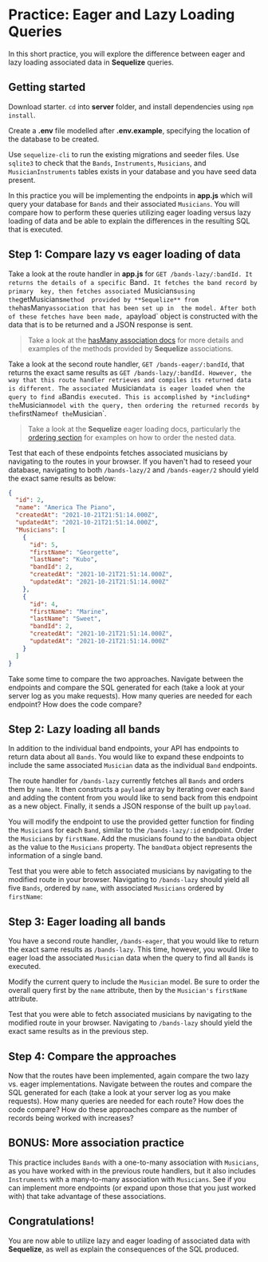 # Practice: Eager and Lazy Loading Queries

In this short practice, you will explore the difference between eager and lazy 
loading associated data in **Sequelize** queries.

## Getting started

Download starter. `cd` into __server__ folder, and install dependencies using
`npm install`.

Create a __.env__ file modelled after __.env.example__, specifying the location 
of the database to be created.

Use `sequelize-cli` to run the existing migrations and seeder files.  Use 
`sqlite3` to check that the `Bands`, `Instruments`, `Musicians`, and 
`MusicianInstruments` tables exists in your database and you have seed data 
present.

In this practice you will be implementing the endpoints in __app.js__ which will
query your database for `Bands` and their associated `Musicians`. You will 
compare how to perform these queries utilizing eager loading versus lazy loading 
of data and be able to explain the differences in the resulting SQL that is 
executed.

## Step 1: Compare lazy vs eager loading of data

Take a look at the route handler in __app.js__ for `GET /bands-lazy/:bandId. It 
returns the details of a specific `Band`. It fetches the band record by primary 
key, then fetches associated `Musicians` using the `getMusicians` method 
provided by **Sequelize** from the `hasMany` association that has been set up in 
the model. After both of these fetches have been made, a `payload` object is 
constructed with the data that is to be returned and a JSON response is sent.

> Take a look at the [hasMany association docs][hasMany-docs] for more details 
> and examples of the methods provided by **Sequelize** associations.

Take a look at the second route handler, `GET /bands-eager/:bandId`, that returns the
exact same results as `GET /bands-lazy/:bandId. However, the way that this route
handler retrieves and compiles its returned data is different. The associated
`Musician` data is eager loaded when the query to find a `Band` is executed. This is
accomplished by *including* the `Musician` model with the query, then ordering the
returned records by the `firstName` of the `Musician`.

> Take a look at the **Sequelize** eager loading docs, particularly the 
> [ordering section][order-eager-docs] for examples on how to order the nested 
> data.

Test that each of these endpoints fetches associated musicians by navigating to 
the routes in your browser. If you haven't had to reseed your database, 
navigating to both `/bands-lazy/2` and `/bands-eager/2` should yield the exact 
same results as below:

```json
{
  "id": 2,
  "name": "America The Piano",
  "createdAt": "2021-10-21T21:51:14.000Z",
  "updatedAt": "2021-10-21T21:51:14.000Z",
  "Musicians": [
    {
      "id": 5,
      "firstName": "Georgette",
      "lastName": "Kubo",
      "bandId": 2,
      "createdAt": "2021-10-21T21:51:14.000Z",
      "updatedAt": "2021-10-21T21:51:14.000Z"
    },
    {
      "id": 4,
      "firstName": "Marine",
      "lastName": "Sweet",
      "bandId": 2,
      "createdAt": "2021-10-21T21:51:14.000Z",
      "updatedAt": "2021-10-21T21:51:14.000Z"
    }
  ]
}
```

Take some time to compare the two approaches. Navigate between the endpoints
and compare the SQL generated for each (take a look at your server log as you
make requests). How many queries are needed for each endpoint? How does the code 
compare?


## Step 2: Lazy loading all bands

In addition to the individual band endpoints, your API has endpoints to return 
data about all `Bands`. You would like to expand these endpoints to include the 
same associated `Musician` data as the individual `Band` endpoints.

The route handler for `/bands-lazy` currently fetches all `Bands` and orders 
them by `name`. It then constructs a `payload` array by iterating over each 
`Band` and adding the content from you would like to send back from this 
endpoint as a new object. Finally, it sends a JSON response of the built up 
`payload`.

You will modify the endpoint to use the provided getter function for finding the
`Musician`s for each `Band`, similar to the `/bands-lazy/:id` endpoint. Order the
`Musician`s by `firstName`. Add the musicians found to the `bandData` object
as the value to the `Musicians` property. The `bandData` object represents the
information of a single band.

Test that you were able to fetch associated musicians by navigating to the
modified route in your browser. Navigating to `/bands-lazy` should yield all
five `Bands`, ordered by `name`, with associated `Musicians` ordered by
`firstName`:


## Step 3: Eager loading all bands

You have a second route handler, `/bands-eager`, that you would like to return 
the exact same results as `/bands-lazy`. This time, however, you would like to
eager load the associated `Musician` data when the query to find all `Bands` is
executed.

Modify the current query to include the `Musician` model. Be sure to order the 
overall query first by the `name` attribute, then by the `Musician's` 
`firstName` attribute.

Test that you were able to fetch associated musicians by navigating to the modified
route in your browser. Navigating to `/bands-lazy` should yield the exact same
results as in the previous step.


## Step 4: Compare the approaches

Now that the routes have been implemented, again compare the two lazy vs. eager
implementations. Navigate between the routes and compare the SQL generated for 
each (take a look at your server log as you make requests). How many queries are 
needed for each route? How does the code compare? How do these approaches 
compare as the number of records being worked with increases?


## BONUS: More association practice

This practice includes `Bands` with a one-to-many association with `Musicians`, 
as you have worked with in the previous route handlers, but it also includes 
`Instruments` with a many-to-many association with `Musicians`. See if you can 
implement more endpoints (or expand upon those that you just worked with) that 
take advantage of these associations.


## Congratulations!

You are now able to utilize lazy and eager loading of associated data with 
**Sequelize**, as well as explain the consequences of the SQL produced.


[hasMany-docs]: https://sequelize.org/master/class/lib/associations/has-many.js~HasMany.html#instance-method-get
[order-eager-docs]: https://sequelize.org/master/manual/eager-loading.html#ordering-eager-loaded-associations